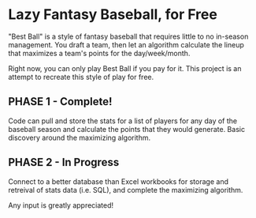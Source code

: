 # Lazy Fantasy Baseball, for Free

"Best Ball" is a style of fantasy baseball that requires little to no in-season management. You draft a team, then let an algorithm calculate the lineup that maximizes a team's points for the day/week/month.  

Right now, you can only play Best Ball if you pay for it. This project is an attempt to recreate this style of play for free. 

## PHASE 1 - Complete!
Code can pull and store the stats for a list of players for any day of the baseball season and calculate the points that they would generate. Basic discovery around the maximizing algorithm.

## PHASE 2 - In Progress
Connect to a better database than Excel workbooks for storage and retreival of stats data (i.e. SQL), and complete the maximizing algorithm.



Any input is greatly appreciated!
 
